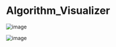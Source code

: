# Algorithm_Visualizer

![image](https://github.com/DarshaK1Just/Algorithm_Visualizer_/assets/88178092/74e4b5cc-cece-4fc8-b65c-d9dd95f2ac30)

![image](https://github.com/DarshaK1Just/Algorithm_Visualizer_/assets/88178092/8262551f-892c-4d2c-984b-3c66e28027c2)

